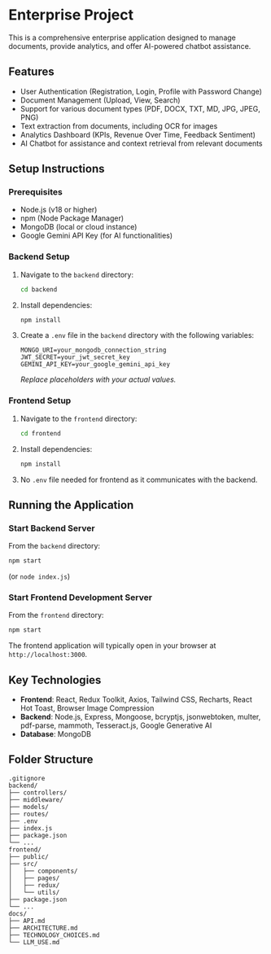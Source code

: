 # Enterprise Project

This is a comprehensive enterprise application designed to manage documents, provide analytics, and offer AI-powered chatbot assistance.

## Features

- User Authentication (Registration, Login, Profile with Password Change)
- Document Management (Upload, View, Search)
- Support for various document types (PDF, DOCX, TXT, MD, JPG, JPEG, PNG)
- Text extraction from documents, including OCR for images
- Analytics Dashboard (KPIs, Revenue Over Time, Feedback Sentiment)
- AI Chatbot for assistance and context retrieval from relevant documents

## Setup Instructions

### Prerequisites

- Node.js (v18 or higher)
- npm (Node Package Manager)
- MongoDB (local or cloud instance)
- Google Gemini API Key (for AI functionalities)

### Backend Setup

1.  Navigate to the `backend` directory:
    ```bash
    cd backend
    ```
2.  Install dependencies:
    ```bash
    npm install
    ```
3.  Create a `.env` file in the `backend` directory with the following variables:
    ```
    MONGO_URI=your_mongodb_connection_string
    JWT_SECRET=your_jwt_secret_key
    GEMINI_API_KEY=your_google_gemini_api_key
    ```
    *Replace placeholders with your actual values.*

### Frontend Setup

1.  Navigate to the `frontend` directory:
    ```bash
    cd frontend
    ```
2.  Install dependencies:
    ```bash
    npm install
    ```
3.  No `.env` file needed for frontend as it communicates with the backend.

## Running the Application

### Start Backend Server

From the `backend` directory:
```bash
npm start
```
(or `node index.js`)

### Start Frontend Development Server

From the `frontend` directory:
```bash
npm start
```

The frontend application will typically open in your browser at `http://localhost:3000`.

## Key Technologies

- **Frontend**: React, Redux Toolkit, Axios, Tailwind CSS, Recharts, React Hot Toast, Browser Image Compression
- **Backend**: Node.js, Express, Mongoose, bcryptjs, jsonwebtoken, multer, pdf-parse, mammoth, Tesseract.js, Google Generative AI
- **Database**: MongoDB

## Folder Structure

```
.gitignore
backend/
├── controllers/
├── middleware/
├── models/
├── routes/
├── .env
├── index.js
├── package.json
└── ...
frontend/
├── public/
├── src/
│   ├── components/
│   ├── pages/
│   ├── redux/
│   └── utils/
├── package.json
└── ...
docs/
├── API.md
├── ARCHITECTURE.md
├── TECHNOLOGY_CHOICES.md
└── LLM_USE.md
```
